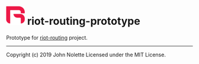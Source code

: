 # <img src="src/assets/images/riot.svg" alt="Riot.js" width="50" height="50"> riot-routing-prototype

Prototype for [riot-routing]() project.


---

Copyright (c) 2019 John Nolette Licensed under the MIT License.
